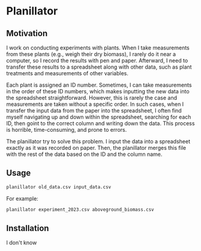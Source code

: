 # Planillator

## Motivation

I work on conducting experiments with plants. When I take measurements from these plants (e.g., weigh their dry biomass), I rarely do it near a computer, so I record the results with pen and paper. Afterward, I need to transfer these results to a spreadsheet along with other data, such as plant treatments and measurements of other variables.

Each plant is assigned an ID number. Sometimes, I can take measurements in the order of these ID numbers, which makes inputting the new data into the spreadsheet straightforward. However, this is rarely the case and measurements are taken without a specific order. In such cases, when I transfer the input data from the paper into the spreadsheet, I often find myself navigating up and down within the spreadsheet, searching for each ID, then goint to the correct column and writing down the data. This process is horrible, time-consuming, and prone to errors.

The planillator try to solve this problem. I input the data into a spreadsheet exactly as it was recorded on paper. Then, the planillator merges this file with the rest of the data based on the ID and the column name.

## Usage

```bash
planillator old_data.csv input_data.csv
```

For example:

```bash
planillator experiment_2023.csv aboveground_biomass.csv
```

## Installation

I don't know
